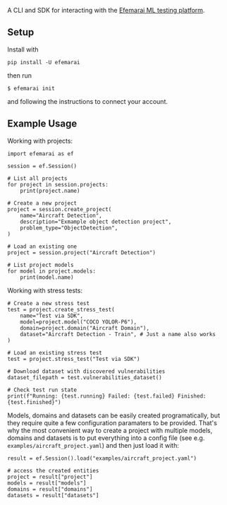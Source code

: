 A CLI and SDK for interacting with the [Efemarai ML testing platform](https://efemarai.com).

## Setup

Install with
```
pip install -U efemarai
```
then run
```
$ efemarai init
```
and following the instructions to connect your account.

## Example Usage

Working with projects:
```
import efemarai as ef

session = ef.Session()

# List all projects
for project in session.projects:
    print(project.name)

# Create a new project
project = session.create_project(
    name="Aircraft Detection",
    description="Exmample object detection project",
    problem_type="ObjectDetection",
)

# Load an existing one
project = session.project("Aircraft Detection")

# List project models
for model in project.models:
    print(model.name)
```

Working with stress tests:
```
# Create a new stress test
test = project.create_stress_test(
    name="Test via SDK",
    model=project.model("COCO YOLOR-P6"),
    domain=project.domain("Aircraft Domain"),
    dataset="Aircraft Detection - Train", # Just a name also works
)

# Load an existing stress test
test = project.stress_test("Test via SDK")

# Download dataset with discovered vulnerabilities
dataset_filepath = test.vulnerabilities_dataset()

# Check test run state
print(f"Running: {test.running} Failed: {test.failed} Finished: {test.finished}")
```
Models, domains and datasets can be easily created programatically, but
they require quite a few configuration paramaters to be provided. That's
why the most convenient way to create a project with multiple models, domains
and datasets is to put everything into a config file (see e.g.
`examples/aircraft_project.yaml`) and then just load it with:

```
result = ef.Session().load("examples/aircraft_project.yaml")

# access the created entities
project = result["project"]
models = result["models"]
domains = result["domains"]
datasets = result["datasets"]
```
